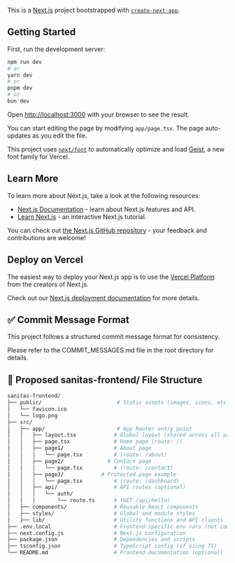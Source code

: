 This is a [Next.js](https://nextjs.org) project bootstrapped with [`create-next-app`](https://nextjs.org/docs/app/api-reference/cli/create-next-app).

## Getting Started

First, run the development server:

```bash
npm run dev
# or
yarn dev
# or
pnpm dev
# or
bun dev
```

Open [http://localhost:3000](http://localhost:3000) with your browser to see the result.

You can start editing the page by modifying `app/page.tsx`. The page auto-updates as you edit the file.

This project uses [`next/font`](https://nextjs.org/docs/app/building-your-application/optimizing/fonts) to automatically optimize and load [Geist](https://vercel.com/font), a new font family for Vercel.

## Learn More

To learn more about Next.js, take a look at the following resources:

- [Next.js Documentation](https://nextjs.org/docs) - learn about Next.js features and API.
- [Learn Next.js](https://nextjs.org/learn) - an interactive Next.js tutorial.

You can check out [the Next.js GitHub repository](https://github.com/vercel/next.js) - your feedback and contributions are welcome!

## Deploy on Vercel

The easiest way to deploy your Next.js app is to use the [Vercel Platform](https://vercel.com/new?utm_medium=default-template&filter=next.js&utm_source=create-next-app&utm_campaign=create-next-app-readme) from the creators of Next.js.

Check out our [Next.js deployment documentation](https://nextjs.org/docs/app/building-your-application/deploying) for more details.

## ✅ Commit Message Format

This project follows a structured commit message format for consistency.

Please refer to the COMMIT_MESSAGES.md file in the root directory for details.

## 📁 Proposed sanitas-frontend/ File Structure

```bash
sanitas-frontend/
├── public/                        # Static assets (images, icons, etc.)
│   └── favicon.ico
│   └── logo.png
├── src/
│   ├── app/                       # App Router entry point
│   │   ├── layout.tsx            # Global layout (shared across all pages)
│   │   ├── page.tsx              # Home page (route: /)
│   │   ├── page1/                # About page
│   │   │   └── page.tsx          # (route: /about)
│   │   ├── page2/              # Contact page
│   │   │   └── page.tsx          # (route: /contact)
│   │   ├── page3/            # Protected page example
│   │   │   └── page.tsx          # (route: /dashboard)
│   │   ├── api/                  # API routes (optional)
│   │   │   └── auth/
│   │   │       └── route.ts      # (GET /api/hello)
│   ├── components/               # Reusable React components
│   ├── styles/                   # Global and module styles
│   ├── lib/                      # Utility functions and API clients
├── .env.local                    # Frontend-specific env vars (not committed)
├── next.config.js                # Next.js configuration
├── package.json                  # Dependencies and scripts
├── tsconfig.json                 # TypeScript config (if using TS)
└── README.md                     # Frontend documentation (optional)

```
